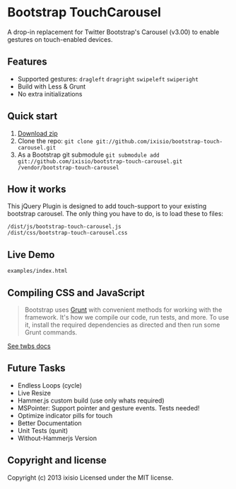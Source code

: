 
# Bootstrap TouchCarousel

A drop-in replacement for Twitter Bootstrap's Carousel (v3.00) to enable gestures on touch-enabled devices.


## Features

* Supported gestures: `dragleft` `dragright` `swipeleft` `swiperight`
* Build with Less & Grunt
* No extra initializations


## Quick start

1. [Download zip](https://github.com/ixisio/bootstrap-touch-carousel/archive/master.zip)
2. Clone the repo: `git clone git://github.com/ixisio/bootstrap-touch-carousel.git`
3. As a Bootstrap git submodule `git submodule add git://github.com/ixisio/bootstrap-touch-carousel.git /vendor/bootstrap-touch-carousel`


## How it works

This jQuery Plugin is designed to add touch-support to your existing bootstrap carousel. The only thing you have to do, is to load these to files:

```
/dist/js/bootstrap-touch-carousel.js
/dist/css/bootstrap-touch-carousel.css
```


## Live Demo

`examples/index.html`


## Compiling CSS and JavaScript

> Bootstrap uses [Grunt](http://gruntjs.com/) with convenient methods for working with the framework. It's how we compile our code, run tests, and more. To use it, install the required dependencies as directed and then run some Grunt commands.

[See twbs docs](https://github.com/twbs/bootstrap/blob/master/README.md)


## Future Tasks

* Endless Loops (cycle)
* Live Resize
* Hammer.js custom build (use only whats required)
* MSPointer: Support pointer and gesture events. Tests needed!
* Optimize indicator pills for touch
* Better Documentation
* Unit Tests (qunit)
* Without-Hammerjs Version


## Copyright and license

Copyright (c) 2013 ixisio Licensed under the MIT license.
